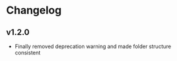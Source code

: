 Changelog
================================================================================

v1.2.0
--------------------------------------------------------------------------------
* Finally removed deprecation warning and made folder structure consistent
